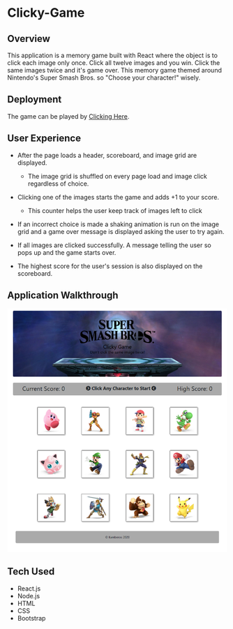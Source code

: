 # Clicky-Game

## Overview
This application is a memory game built with React where the object is to click each image only once. Click all twelve images and you win. Click the same images twice and it's game over. This memory game themed around Nintendo's Super Smash Bros. so "Choose your character!" wisely.

## Deployment

The game can be played by [Clicking Here](https://billwee.github.io/Clicky-Game/).


## User Experience

- After the page loads a header, scoreboard, and image grid are displayed.

  - The image grid is shuffled on every page load and image click regardless of choice.

- Clicking one of the images starts the game and adds +1 to your score.

  - This counter helps the user keep track of images left to click
  
- If an incorrect choice is made a shaking animation is run on the image grid and a game over message is displayed asking the user to try again.

- If all images are clicked successfully. A message telling the user so pops up and the game starts over.

- The highest score for the user's session is also displayed on the scoreboard.

## Application Walkthrough

![GameBoard](./public/img/walk1.PNG)


## Tech Used

- React.js
- Node.js
- HTML
- CSS
- Bootstrap

